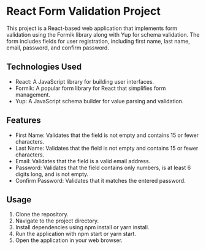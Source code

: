 # React Form Validation Project

This project is a React-based web application that implements form validation using the Formik library along with Yup for schema validation. The form includes fields for user registration, including first name, last name, email, password, and confirm password.

## Technologies Used
- React: A JavaScript library for building user interfaces.
- Formik: A popular form library for React that simplifies form management.
- Yup: A JavaScript schema builder for value parsing and validation.

## Features
- First Name: Validates that the field is not empty and contains 15 or fewer characters.
- Last Name: Validates that the field is not empty and contains 15 or fewer characters.
- Email: Validates that the field is a valid email address.
- Password: Validates that the field contains only numbers, is at least 6 digits long, and is not empty.
- Confirm Password: Validates that it matches the entered password.

## Usage
1. Clone the repository.
2. Navigate to the project directory.
3. Install dependencies using npm install or yarn install.
4. Run the application with npm start or yarn start.
5. Open the application in your web browser.
